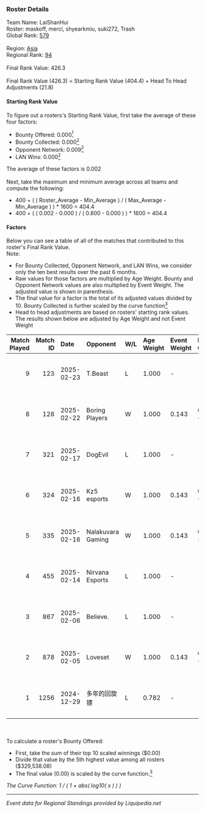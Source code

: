 ### Roster Details<br />
Team Name: LaiShanHui<br />
Roster: maskoff, merci, shyearkmiu, suki272, Trash<br />
Global Rank: [579](../standings_global.md)<br />
<br />
Region: [Asia]( ../standings_asia.md)<br />
Regional Rank: [94]( ../standings_asia.md)<br />
<br />
Final Rank Value:  426.3<br />
<br />
Final Rank Value (426.3) = Starting Rank Value (404.4) + Head To Head Adjustments (21.8)<br />

#### Starting Rank Value<br />
To figure out a rosters's Starting Rank Value, first take the average of these four factors:<br />
- Bounty Offered: 0.000[<sup>1</sup>](#table2)
- Bounty Collected: 0.000[<sup>2</sup>](#table1)
- Opponent Network: 0.009[<sup>2</sup>](#table1)
- LAN Wins: 0.000[<sup>2</sup>](#table1)

The average of these factors is 0.002<br />
<br />
Next, take the maximum and minimum average across all teams and compute the following:<br />
- 400 + ( ( Roster_Average - Min_Average ) / ( Max_Average - Min_Average ) ) * 1600 = 404.4
- 400 + ( ( 0.002 - 0.000 ) / ( 0.800 - 0.000 ) ) * 1600 = 404.4


#### Factors<br />
Below you can see a table of all of the matches that contributed to this roster's Final Rank Value.<br />
Note:<br />

- For Bounty Collected, Opponent Network, and LAN Wins, we consider only the ten best results over the past 6 months.
- Raw values for those factors are multiplied by Age Weight. Bounty and Opponent Network values are also multiplied by Event Weight. The adjusted value is shown in parenthesis.
- The final value for a factor is the total of its adjusted values divided by 10. Bounty Collected is further scaled by the curve function[<sup>3</sup>](#curveFunction)
- Head to head adjustments are based on rosters' starting rank values. The results shown below are adjusted by Age Weight and not Event Weight
<span id="table1"></span><br />


| Match Played | Match ID | Date       | Opponent          | W/L | Age Weight | Event Weight | Bounty Collected | Opponent Network | LAN Wins  | H2H Adj. | Roster                                     |
| -: | -: | :- | :- | :- | :- | :- | :- | :- | :- | -: | :- |
|            9 |      123 | 2025-02-23 | T.Beast           | L   | 1.000      | -            | -                | -                | -         |   -16.20 | maskoff, merci, shyearkmiu, suki272, Trash |
|            8 |      128 | 2025-02-22 | Boring Players    | W   | 1.000      | 0.143        | 0.000 (0.000)    | 0.344 (0.049)    | 0 (0.000) |    20.54 | maskoff, merci, shyearkmiu, suki272, Trash |
|            7 |      321 | 2025-02-17 | DogEvil           | L   | 1.000      | -            | -                | -                | -         |    -2.54 | maskoff, merci, shyearkmiu, suki272, Trash |
|            6 |      324 | 2025-02-16 | Kz5 esports       | W   | 1.000      | 0.143        | 0.000 (0.000)    | 0.047 (0.007)    | 0 (0.000) |    15.34 | maskoff, merci, shyearkmiu, suki272, Trash |
|            5 |      335 | 2025-02-16 | Nalakuvara Gaming | W   | 1.000      | 0.143        | 0.000 (0.000)    | 0.085 (0.012)    | 0 (0.000) |    21.16 | maskoff, merci, shyearkmiu, suki272, Trash |
|            4 |      455 | 2025-02-14 | Nirvana Esports   | L   | 1.000      | -            | -                | -                | -         |    -8.66 | Merci8, Nuko, shyearkmiu, Suki272, Trash   |
|            3 |      867 | 2025-02-06 | Believe.          | L   | 1.000      | -            | -                | -                | -         |   -10.85 | hdgz, maskoff, merci, Nuko, shyearkmiu     |
|            2 |      878 | 2025-02-05 | Loveset           | W   | 1.000      | 0.143        | 0.000 (0.000)    | 0.141 (0.020)    | 0 (0.000) |    15.17 | hdgz, maskoff, merci, Nuko, shyearkmiu     |
|            1 |     1256 | 2024-12-29 | 多年的回旋镖            | L   | 0.782      | -            | -                | -                | -         |   -12.11 | hdgz, merci, Nuko, shyearkmiu, Trash       |

<br />
<span id="table2"></span><br />
To calculate a roster's Bounty Offered:<br />

- First, take the sum of their top 10 scaled winnings ($0.00)
- Divide that value by the 5th highest value among all rosters ($329,538.08)
- The final value (0.00) is scaled by the curve function.[<sup>3</sup>](#curveFunction)

<span id="curveFunction"></span>_The Curve Function: 1 / ( 1 + abs( log10( x ) ) )_<br />

---
_Event data for Regional Standings provided by Liquipedia.net_<br />
